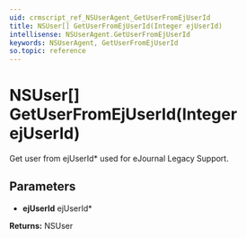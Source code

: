```yaml
---
uid: crmscript_ref_NSUserAgent_GetUserFromEjUserId
title: NSUser[] GetUserFromEjUserId(Integer ejUserId)
intellisense: NSUserAgent.GetUserFromEjUserId
keywords: NSUserAgent, GetUserFromEjUserId
so.topic: reference
---
```


# NSUser[] GetUserFromEjUserId(Integer ejUserId)

Get user from ejUserId* used for eJournal Legacy Support.

## Parameters

* **ejUserId** ejUserId*

**Returns:** NSUser
